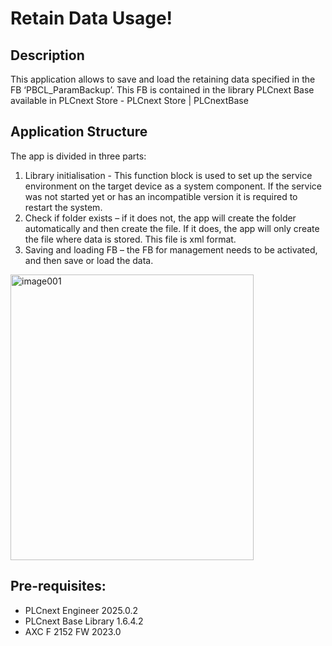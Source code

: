 # Retain Data Usage!

## Description
This application allows to save and load the retaining data specified in the FB ‘PBCL_ParamBackup’.
This FB is contained in the library PLCnext Base available in PLCnext Store - PLCnext Store | PLCnextBase

## Application Structure
The app is divided in three parts:
1. Library initialisation - This function block is used to set up the service environment on the target device as a system component. If the service was not started yet or has an incompatible version it is required to restart the system.
2. Check if folder exists – if it does not, the app will create the folder automatically and then create the file. If it does, the app will only create the file where data is stored. This file is xml format.
3. Saving and loading FB – the FB for management needs to be activated, and then save or load the data.

<img width="389" height="457" alt="image001" src="https://github.com/user-attachments/assets/cfd936e1-3624-466c-b381-4743d1baefd1" />

## Pre-requisites:

* PLCnext Engineer 2025.0.2
* PLCnext Base Library 1.6.4.2
* AXC F 2152 FW 2023.0
